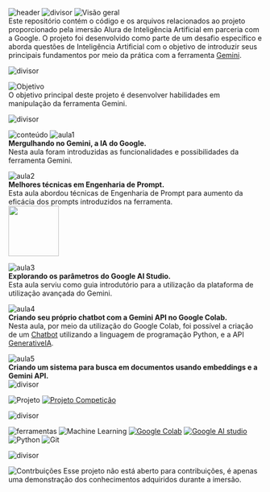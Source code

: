 ![header](https://github.com/Thamine-sumaya/Alura-Intelig-ncia-Artificial/assets/160533319/19a25b6e-39fa-4128-b059-f693fc6e1393)
![divisor](https://github.com/Thamine-sumaya/Alura-Intelig-ncia-Artificial/assets/160533319/75af3c81-6878-4676-b8e2-2c5e188ebc55)
![Visão geral](https://github.com/Thamine-sumaya/Alura-Intelig-ncia-Artificial/assets/160533319/313b4792-5580-4688-9aff-910dab9a6092)
<br>
Este repositório contém o código e os arquivos relacionados ao projeto proporcionado pela imersão Alura de Inteligência Artificial em parceria com a Google. O projeto foi desenvolvido como parte de um desafio específico e aborda questões de Inteligência Artificial com o objetivo de introduzir seus principais fundamentos por meio da prática com a ferramenta [Gemini](https://gemini.google.com/app).

![divisor](https://github.com/Thamine-sumaya/Alura-Intelig-ncia-Artificial/assets/160533319/75af3c81-6878-4676-b8e2-2c5e188ebc55)

![Objetivo](https://github.com/Thamine-sumaya/Alura-Intelig-ncia-Artificial/assets/160533319/70183127-b286-49cb-b81c-01eacaff867c)
<br>
O objetivo principal deste projeto é desenvolver habilidades em manipulação da ferramenta Gemini.

![divisor](https://github.com/Thamine-sumaya/Alura-Intelig-ncia-Artificial/assets/160533319/75af3c81-6878-4676-b8e2-2c5e188ebc55)

![conteúdo](https://github.com/Thamine-sumaya/Alura-Intelig-ncia-Artificial/assets/160533319/e7d808be-2c3d-4def-a46e-ab348963bfb5)
![aula1](https://github.com/Thamine-sumaya/Alura-Intelig-ncia-Artificial/assets/160533319/08c8c51b-5d03-4e22-94ed-89c27023d5ed)
<br>
<b>Mergulhando no Gemini, a IA do Google.</b> <BR>
Nesta aula foram introduzidas as funcionalidades e possibilidades da ferramenta Gemini.

![aula2](https://github.com/Thamine-sumaya/Alura-Intelig-ncia-Artificial/assets/160533319/146fcd33-42a5-43b6-a834-a38213ea2f9c)
<br>
<b>Melhores técnicas em Engenharia de Prompt.</b> <BR>
Esta aula abordou técnicas de Engenharia de Prompt para aumento da eficácia dos prompts introduzidos na ferramenta.
<br>
<a href="https://crocus-tuesday-cd5.notion.site/Gemini-03d1d179623e42bfa45218f408eaba2b?pvs=4">
   <img src="https://github.com/Thamine-sumaya/Alura-Artificial-Intelligence/assets/160533319/9267ced9-0fdb-4f77-870f-2374510943ea" width="100" >
</a>

![aula3](https://github.com/Thamine-sumaya/Alura-Intelig-ncia-Artificial/assets/160533319/1b0049e6-1f17-467c-aa1d-fffa6394e94d)
<br>
<b>Explorando os parâmetros do Google AI Studio.</b> <BR>
Esta aula serviu como guia introdutório para a utilização da plataforma de utilização avançada do Gemini.

![aula4](https://github.com/Thamine-sumaya/Alura-Intelig-ncia-Artificial/assets/160533319/a2300ae1-3fc0-4bc8-9a5c-6d1e0b10523b)
<br>
<B>Criando seu próprio chatbot com a Gemini API no Google Colab.</b> <BR>
Nesta aula, por meio da utilização do Google Colab, foi possível a criação de um [Chatbot](https://github.com/Thamine-sumaya/Alura-Artificial-Intelligence/blob/main/Criando_meu_primeiro_Chatbot.ipynb) utilizando a linguagem de programação Python, e a API [GenerativeIA](https://cloud.google.com/vertex-ai/generative-ai/docs/model-reference/overview?hl=pt-br).

![aula5](https://github.com/Thamine-sumaya/Alura-Intelig-ncia-Artificial/assets/160533319/0a28dbc0-fc49-481a-b6b4-3088732ee830)
<br>
<b>Criando um sistema para busca em documentos usando embeddings e a Gemini API.</b> <BR>
![divisor](https://github.com/Thamine-sumaya/Alura-Intelig-ncia-Artificial/assets/160533319/75af3c81-6878-4676-b8e2-2c5e188ebc55)

![Projeto](https://github.com/Thamine-sumaya/Alura-Intelig-ncia-Artificial/assets/160533319/8837c2da-13b0-46ec-8f04-d0f6d3e262ec)
  [![Projeto Competição](https://github-readme-stats.vercel.app/api/pin/?username=Thamine-sumaya&repo=Projeto-Alura-Chatbot&border_color=4796E4&bg_color=0D1117&title_color=A21EFF&text_color=FFFFFF&icon_color=FF6587)](https://github.com/Thamine-sumaya/Projeto-Alura-Chatbot) 
  
![divisor](https://github.com/Thamine-sumaya/Alura-Intelig-ncia-Artificial/assets/160533319/75af3c81-6878-4676-b8e2-2c5e188ebc55)

![ferramentas](https://github.com/Thamine-sumaya/Alura-Intelig-ncia-Artificial/assets/160533319/014e1004-f358-4fcc-a3c3-9222040b665b)
![Machine Learning](https://img.shields.io/badge/Gemini-000000?style=for-the-badge&logo=googlebard&logoColor=4993E6)
[![Google Colab](https://img.shields.io/badge/Colab-4796E4?style=for-the-badge&logo=googlecolab&color=000000)](https://colab.google)
[![Google AI studio](https://img.shields.io/badge/studio-000000?style=for-the-badge&logo=google&logoColor=4993E6)](https://aistudio.google.com/app/prompts/new_chat)
![Python](https://img.shields.io/badge/python-000000?style=for-the-badge&logo=python&logoColor=4993E6)
![Git](https://img.shields.io/badge/github-000000.svg?style=for-the-badge&logo=git&logoColor=4993E6)

![divisor](https://github.com/Thamine-sumaya/Alura-Intelig-ncia-Artificial/assets/160533319/75af3c81-6878-4676-b8e2-2c5e188ebc55)

![Contrbuições](https://github.com/Thamine-sumaya/Alura-Intelig-ncia-Artificial/assets/160533319/35f30be2-b27e-494f-8fba-b589889e52d4)
Esse projeto não está aberto para contribuições, é apenas uma demonstração dos conhecimentos adquiridos durante a imersão.
